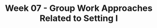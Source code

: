---
layout: single_embed_slide
title: "Week 07 - Group Work Approaches Related to Setting I"
presentation_id: WunDE9
canonical_url: /presentations/WunDE9/
slides:
  - slide_name: ../deck-4926-large-0.jpeg
    slide_thumbnail: ../deck-4926-thumb-0.jpeg
    slide_text: >
      <p><strong>Location</strong>: CBC Campus -  SWL 108<br />
      <strong>Time</strong>: Wednesdays from 5:30-8:15<br />
      <strong>Week 07</strong>: 02/26/20<br />
      <strong>Topic and Content Area</strong>: Group Work Approaches Related to Setting I<br />
      <strong>Reading Assignment</strong>: Garvin et al. (2017) Chapters 13-16<br />
      <strong>Assignments Due</strong>: N/A<br />
      <strong>Other Important Information</strong>: N/A</p>
      
  - slide_name: ../deck-4926-large-1.jpeg
    slide_thumbnail: ../deck-4926-thumb-1.jpeg
    slide_text: >
      <p><strong>Spatial Requirements</strong>: Classroom with moderate space required<br />
      <strong>Activity Type</strong>: Movement/group
      <strong>Grades</strong>: 3-12<br />
      <strong>Group Size</strong>: 10 or more<br />
      <strong>Time</strong>: 30 minutes<br />
      <strong>Introduction</strong>: Individuals involved in self-defeating behaviors do not understand the impact they have on themselves, their family, their co-workers, their school, and on society. Self-defeating behaviors are easy, but doors will open to the person who takes the harder but worth it track and strives to achieve ambitions, dreams, and goals. Opportunity, freedom, and self-respect will follow. This activity demonstrates that what is not always easy is worth it in the long run.</p>
      <h2>Materials:</h2>
      <ul>
      <li>30 3x5 cards with the same number on both sides (from 1 to 30)</li>
      <li>Masking tape</li>
      <li>Timer/stop watch</li>
      <li>Whiteboard and markers</li>
      <li>Permanent marker</li>
      </ul>
      <h2>Activity:</h2>
      <p>To prepare for this activity, set up a rectangular shape (12' by 24') on the floor with the masking tape.  Place the numbered 3x5 cards on the floor in random order with the even numbers placed on one half of the rectangle, and the odd numbers placed on the other half (as shown in the chart on the following page). Set this up in an area where the group cannot see it until they start the activity. Make a start/finish line 20 feet away from the rectangle with masking tape. Explain the activity in another room by drawing the rectangle with a few numbers inside on the whiteboard as an example. Do not tell them that there are 30 numbers. Tell the following story to set the stage for the activity:</p>
      <p>Your group has been selected to compete for a contract to build a railroad to connect the tip of South America to Alaska. The people awarding the contract have come up with an activity to test your ability to work under pressure, meet deadlines, work as a team, and solve problems. Each member of the group needs to touch the numbered cardstock (the cardstock represents railroad ties) in numerical order (1 through 30). One player runs in and touches the # 1 and comes back out. The second player runs in and touches # 2 and comes back out, etc. Each member of the group needs to touch at least one of the numbers. There can only be one group member inside the rectangle at a time. A 10-second penalty will be added for: a number touched out of order, two people in the rectangle at the same time, or a person in the group not touching a number. In order for the group to get the contract, they need to do the activity in less than one minute and 25 seconds. They have four attempts to get the contract. Give the group three to five minutes to plan the activity without you in the room. After the planning is over, bring the group to the starting line and ask if there are any final questions. Start the group and start the timer.</p>
      <h2>Notes to the facilitator:</h2>
      <p>As the group is going through the activity, keep track of penalties. Stop the timer when the last person in the group is over the starting/ending line. Give the group their time and penalties, and allow three to four minutes to process. Start the processing by asking the group what they learned and what they can do better. Continue for three more attempts. After the fourth attempt, or when they get under the 1:25, process the activity.</p>
      <h2>Processing the Experience:</h2>
      <ul>
      <li>What were some of the challenges of the task?</li>
      <li>Did you make the same mistake more than once? What was it?</li>
      <li>What mistakes did you correct in the activity?</li>
      <li>What type of teamwork was displayed in the activity?</li>
      <li>By accomplishing your goal, what kind of opportunities were opened up for your group?</li>
      <li>What consequences came as a result of penalties?</li>
      <li>What would have happened if a member of the group said, "This is stupid and I am not going to do it?"</li>
      <li>What motivated you to stay with the activity and not quit or give up?</li>
      <li>How do our choices in life affect others?</li>
      <li>What challenges do you face in your life?</li>
      <li>What were some of the principles that helped you accomplish the task?</li>
      <li>How would these principles help you on the path to opportunity, freedom, and self-respect?</li>
      </ul>
      
  - slide_name: ../deck-4926-large-2.jpeg
    slide_thumbnail: ../deck-4926-thumb-2.jpeg
    slide_text: >
      <blockquote>
      <p>The reading discussed three different settings that group work can be done in. These are:</p>
      </blockquote>
      <ul>
      <li>Groups in physical and mental health</li>
      <li>Involuntary groups</li>
      <li>Strengths-based group work with adolescents</li>
      </ul>
      <blockquote>
      <p>Today I want to spend time discussing some points out of each of them along with our activity.</p>
      </blockquote>
      
  - slide_name: ../deck-4926-large-3.jpeg
    slide_thumbnail: ../deck-4926-thumb-3.jpeg
    slide_text: >
      <blockquote>
      <p>Getzel (2012) describes four variables that should be considered in who should be placed in groups in a health care setting and intervened in during the group cycle.</p>
      </blockquote>
      <ul>
      <li>
      <strong>Uncertain Conditions</strong>: Frequently at begging phase, but can occur whenever. Role to encourage explorations of group conflicts as problems for the members to solve together</li>
      <li>
      <strong>Crisis Situations</strong>: Crisis happens
      <ul>
      <li>we can't take an "overprotective stance."</li>
      <li>Crisis can be internal and external</li>
      <li>Role is to assist group in managing and addressing the crisis situations</li>
      </ul>
      </li>
      <li>
      <strong>Identity Concerns</strong>: Idenity themes especially prevelant in groups with persons with serious illness or trauma.
      <ul>
      <li>With strong cohesion— can more directly address identiy questions</li>
      <li>Role to process through mutual aid</li>
      </ul>
      </li>
      <li>
      <strong>Redistrubutional justice</strong>: Think empowerment theory. Addressing social just needs as a group outside of the group</li>
      </ul>
      
  - slide_name: ../deck-4926-large-4.jpeg
    slide_thumbnail: ../deck-4926-thumb-4.jpeg
    slide_text: >
      <blockquote>
      <p>Many groups that are led are working with clients who are in some way being forced to attend (courts, parents, probation, school, etc.)</p>
      </blockquote>
      <blockquote>
      <p>Some interventions that are frequently employed are:</p>
      </blockquote>
      <ul>
      <li>
      <strong>Reactance Theory</strong>: People are free to do any behavior.
      <ul>
      <li>When people feel not free, they have more resistance. When people feel free more willing to participate. Role to offer choices, clarifying mandated portions… etc.</li>
      </ul>
      </li>
      </ul>
      <p>—&gt; Doing these in a minute</p>
      <ul>
      <li>
      <strong>Stages of Change Model</strong>:</li>
      <li>
      <strong>Motivational Interviewing</strong>:</li>
      <li>
      <strong>Stages of group change for involuntary clients</strong>: suggestions of what to do regarding the beginning, middle, and end.</li>
      </ul>
      
  - slide_name: ../deck-4926-large-5.jpeg
    slide_thumbnail: ../deck-4926-thumb-5.jpeg
    slide_text: >
      <blockquote>
      <p>Because motivational interviewing is so key in working with involuntary groups, I want to talk about the stages of change with you.</p>
      </blockquote>
      
  - slide_name: ../deck-4926-large-6.jpeg
    slide_thumbnail: ../deck-4926-thumb-6.jpeg
    slide_text: >
      <blockquote>
      <p>Motivational Interviewing looks at change in stages.</p>
      </blockquote>
      <ul>
      <li>Pre-contemplation</li>
      <li>Contemplation</li>
      <li>Preparation</li>
      <li>Action</li>
      <li>Maintenance</li>
      <li>Relapse</li>
      </ul>
      
  - slide_name: ../deck-4926-large-7.jpeg
    slide_thumbnail: ../deck-4926-thumb-7.jpeg
    slide_text: >
      <blockquote>
      <p>MI is more than the use of a set of technical interventions. It is characterized by a particular "spirit" or clinical "way of being" which is the context or interpersonal relationship within which the techniques are employed.</p>
      </blockquote>
      <p>The spirit of MI is based on three key elements:</p>
      <ol>
      <li>Collaboration between the therapist and the client</li>
      <li>Evoking or drawing out the client's ideas about change</li>
      <li>Emphasizing the autonomy of the client.</li>
      </ol>
      <ul>
      <li>Collaboration (vs. Confrontation)
      <ul>
      <li>Collaboration is a <strong>partnership between the therapist and the client</strong>, grounded in the point of view and experiences of the client.</li>
      <li>This contrasts with some other approaches to substance use disorders treatment, which are based on the <strong>therapist assuming an "expert" role, at times confronting</strong> the client and imposing their perspective on the client's substance use behavior and the appropriate course of treatment and outcome.</li>
      <li>Collaboration <strong>builds rapport and facilitates trust</strong> in the helping relationship, which can be challenging in a more hierarchical relationship.</li>
      <li>This does not mean that <strong>the therapist automatically agrees</strong> with the client about the nature of the problem or the changes that may be most appropriate.</li>
      <li>Although they may see things differently, the therapeutic process is <strong>focused on mutual understanding</strong>, not the therapist being right.</li>
      </ul>
      </li>
      <li>Evocation (Drawing Out, Rather Than Imposing Ideas)
      <ul>
      <li>The MI approach is one of the therapist's <strong>drawing out the individual's own thoughts and ideas</strong>, rather than imposing their opinions as motivation and commitment to change is most powerful and durable when it comes from the client.</li>
      <li>No matter what reasons the therapist might offer to convince the client of the need to change their behavior or how much they might want the person to do so, <strong>lasting change is more likely to occur when the client discovers their own reasons and determination to change</strong>.</li>
      <li>The therapist's job is to "draw out" the person's own motivations and skills for change, not to tell them what to do or why they should do it.</li>
      </ul>
      </li>
      <li>Autonomy (vs. Authority)
      <ul>
      <li>Unlike some other treatment models that emphasize the clinician as an authority figure, Motivational Interviewing recognizes that the <strong>true power for change rests within the client</strong>.</li>
      <li>Ultimately, it is up to the individual to follow through <strong>with making changes happen</strong>.</li>
      <li>This is empowering to the individual, but also <strong>gives them responsibility</strong> for their actions.</li>
      <li>Counselors reinforce that there is <strong>no single "right way" to change</strong> and that there are multiple ways that change can occur.</li>
      <li>In addition to deciding whether they will make a change, clients are encouraged to take the lead in <strong>developing a "menu of options" as to how to achieve the desired change</strong>.</li>
      </ul>
      </li>
      </ul>
      
  - slide_name: ../deck-4926-large-8.jpeg
    slide_thumbnail: ../deck-4926-thumb-8.jpeg
    slide_text: >
      <blockquote>
      <p>The book discusses how to deal with discrepancy. Developing discrepancy is one of the four guiding principles in Motivational Interviewing. Building on and bringing to life the elements of the MI "style," there are four distinct principles that guide the practice of MI. The therapist employing MI will hold true to these principles throughout treatment.</p>
      </blockquote>
      <ul>
      <li>Express Empathy (i.e. seeing, thinking, feeling, and sharing through the clients eyes)</li>
      <li>Support Self-Efficacy (i.e. A strengths based approach)</li>
      <li>Roll with Resistance (i.e. Dancing with the client vs. wrestling)</li>
      <li>Develop Discrepancy (i.e. Where I am vs. where I want to be)</li>
      </ul>
      
  - slide_name: ../deck-4926-large-9.jpeg
    slide_thumbnail: ../deck-4926-thumb-9.jpeg
    slide_text: >
      <blockquote>
      <p><em>Expressing empathy</em> involves <strong>seeing</strong> the world through the client's eyes, <strong>thinking</strong> about things as the client thinks about them, <strong>feeling</strong> things as the client feels them, and <strong>sharing</strong> in the client's experiences</p>
      </blockquote>
      <ul>
      <li>This approach provides the <strong>basis for clients to be heard and understood</strong>
      </li>
      <li>Permits clients to be more likely to <strong>honestly share their experiences</strong> in depth.</li>
      <li>The process of expressing empathy <strong>relies on the client's experiencing the counselor as able to see the world as they (the client) sees it</strong>.</li>
      </ul>
      
  - slide_name: ../deck-4926-large-10.jpeg
    slide_thumbnail: ../deck-4926-thumb-10.jpeg
    slide_text: >
      <blockquote>
      <p><strong>Supporting self-efficacy</strong> in motivational interviewing  is the counselor focusing on previous successes and highlighting skills and strengths.</p>
      </blockquote>
      <ul>
      <li>MI is a <strong>strengths-based approach</strong> that believes that clients have within themselves the capabilities to change successfully.</li>
      <li>A client's <strong>belief that change is possible</strong> (self-efficacy) is needed to instill hope about making those difficult changes.</li>
      <li>Clients often have <strong>previously tried and been unable to achieve or maintain the desired change</strong>, creating doubt about their ability to succeed.</li>
      </ul>
      
  - slide_name: ../deck-4926-large-11.jpeg
    slide_thumbnail: ../deck-4926-thumb-11.jpeg
    slide_text: >
      <blockquote>
      <p><strong>Rolling with resistance</strong> disrupts any "struggle" that may occur and the session does not resemble an argument or the client's playing "devil's advocate" or "yes, but" to the counselor's suggestions.</p>
      </blockquote>
      <ul>
      <li>From an MI perspective, resistance in treatment occurs when then the client <strong>experiences a conflict</strong> between their view of the "problem" or the "solution" and that of the clinician or when the client experiences their freedom or autonomy being impinged upon.</li>
      <li>These experiences are often based in the client's <strong>ambivalence about change</strong>.</li>
      <li>In MI, counselors avoid eliciting resistance by <strong>not confronting the client and when resistance occurs</strong>, they work to de-escalate and avoid a negative interaction, instead "rolling with it." Actions and statements that demonstrate resistance <strong>remain unchallenged especially early</strong> in the counseling relationship.</li>
      <li>The MI value on having <strong>the client define the problem and develop their own solutions</strong> leaves little for the client to resist.</li>
      <li>A frequently used metaphor is <strong>"dancing" rather than "wrestling"</strong> with the client.</li>
      <li>In exploring client concerns, counselors invite clients to <strong>examine new points of view</strong>, and are careful not to impose their own ways of thinking.</li>
      <li>A key concept is that counselor's <strong>avoid the "righting reflex,"</strong> a tendency born from concern, to ensure that the client understands and agrees with the need to change and to solve the problem for the client.</li>
      </ul>
      
  - slide_name: ../deck-4926-large-12.jpeg
    slide_thumbnail: ../deck-4926-thumb-12.jpeg
    slide_text: >
      <blockquote>
      <p><strong>Developing discrepancy</strong> guiding client to understand the mismatch between where the client wants to be and where they are.</p>
      </blockquote>
      <ul>
      <li>Motivation for change occurs when people perceive a mismatch between "<strong>where they are and where they want to be,</strong>" and a counselor practicing Motivational Interviewing works to develop this <strong>by helping clients examine the discrepancies between their current circumstances/behavior and their values and future goals</strong>.</li>
      <li>When clients <strong>recognize that their current behaviors place them in conflict with their values</strong> or interfere with accomplishment of self-identified goals, they are more likely to experience increased motivation to make important life changes.</li>
      <li>It is important that the counselor using MI does not use strategies to develop discrepancy at the expense of the other principles, yet gradually <strong>help clients to become aware of how current behaviors may lead them away from, rather than toward, their important goals</strong> [Whole Class Activity] Have students work with partners regarding something that there has been some resistance to change. Work through some of the principles with your partner.</li>
      </ul>
      
  - slide_name: ../deck-4926-large-13.jpeg
    slide_thumbnail: ../deck-4926-thumb-13.jpeg
    slide_text: >
      <blockquote>
      <p>While ART's moral reasoning day is different than a truly sophistry method discussed as a method for examining faculty beliefs, it fits in very well with working with involuntary clients.</p>
      </blockquote>
      <p>[Whole Class Activity] 10 volunteers (participants) 1 volunteer co-facilitator others observers. Facilitate moral reasoning day as listed below. Students do not need to necessarily take on a part, but answer honestly or they can act as a persona.</p>
      <ol>
      <li>Review Rules for Discussion (See page 111 of Aggression Replacement Training, Revised Edition)</li>
      <li>Introduce/Review Thinking Errors. (See pgs. 98 &amp; 99)</li>
      <li>Have a group member read the Problem Situation aloud.</li>
      <li>Establish the "real" problem so that all group members clearly understand the problem.</li>
      <li>Relate the Problem Situation to the lives of the group members.</li>
      <li>Establish Moral Maturity through eliciting mature responses first, reconstructing less mature responses, and listing them on an ease pad, chalk board, or white board preferably on one side of a T-chart.</li>
      <li>List less morally mature responses second on the other side of the T-chart if they cannot be reconstructed to  seem more mature. Provide no reinforcement for less mature reasoning.</li>
      <li>Encourage more mature group members and use the list of mature reasons on the chart to challenge the less mature reasoning of group members.</li>
      <li>Provide perspective taking opportunities by having youth who disagree examine each other's reasoning for thinking errors.</li>
      <li>Provide role taking opportunities for group participants. (e.g. How would you feel if you were . . ? What would you do if you were …?)</li>
      <li>When possible seek to make more mature answers and reasons for those answers a group decision.</li>
      <li>Praise the group and individuals within the group for positive decisions and mature reasoning.</li>
      </ol>
      
  - slide_name: ../deck-4926-large-14.jpeg
    slide_thumbnail: ../deck-4926-thumb-14.jpeg
    slide_text: >
      <blockquote>
      <p>The following are some techniques that are frequently used with involuntary clients.</p>
      </blockquote>
      <ul>
      <li>Emphasizing choices already made (baby steps)</li>
      <li>Emphasize choice</li>
      <li>Limited, clear requirements</li>
      <li>Clarifying roles</li>
      <li>Avoid emphasis on blaming</li>
      <li>Positive future focus</li>
      <li>Clarifying non-negotiable requirements</li>
      <li>Clarifying rights and limitations</li>
      <li>Rewarding acknowledging responsibility</li>
      </ul>
      
  - slide_name: ../deck-4926-large-15.jpeg
    slide_thumbnail: ../deck-4926-thumb-15.jpeg
    slide_text: >
      <ul>
      <li>
      <strong>Principal 1</strong>: Form groups based on member felt needs and wants, not diagnoses
      <ul>
      <li>Felt needs are individual wants, desires and areas of concerns both for the group and the individual</li>
      </ul>
      </li>
      <li>
      <strong>Principal 2</strong>: Structure groups to welcome the whole person, not just the troubled parts
      <ul>
      <li>Think ACES research and managing persons who have been through trauma</li>
      </ul>
      </li>
      <li>
      <strong>Principal 3</strong>: Integrate verbal and nonverbal activities
      <ul>
      <li>Allow creativity and movement</li>
      <li>Loved statement "Group work practitioners must, for once and for all, learn to relax and to abandon the strange and bizarre belief that the only successful group is one that consists of people who sit still and speak politely and insightfully" (p. 233)</li>
      </ul>
      </li>
      <li>
      <strong>Principal 4</strong>: Decentralize authority and turn control over to group members
      <ul>
      <li>Life space intervention (similar to LSCI)</li>
      </ul>
      </li>
      <li>
      <strong>Principal 5</strong>: Develop alliances with relevant other people
      <ul>
      <li>Connections with those outside of the group can be very productive.</li>
      </ul>
      </li>
      <li>
      <strong>Principal 6</strong>: Maintain a dual focus on individual change and social reform
      <ul>
      <li>Help self and help others</li>
      </ul>
      </li>
      <li>
      <strong>Principal 7</strong>: Understand and respect group development as a key to promoting change
      <ul>
      <li>Group processes</li>
      </ul>
      </li>
      </ul>
      
---
